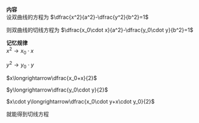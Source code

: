 **内容**  
设双曲线的方程为 $\dfrac{x^2}{a^2}-\dfrac{y^2}{b^2}=1$  
  
则双曲线的切线方程为 $\dfrac{x_0\cdot x}{a^2}-\dfrac{y_0\cdot y}{b^2}=1$  
  
**记忆规律**  
$x^2\longrightarrow x_0\cdot x$  
  
$y^2\longrightarrow y_0\cdot y$  
  
$x\longrightarrow\dfrac{x_0+x}{2}$  
  
$y\longrightarrow\dfrac{y_0\cdot y}{2}$  
  
$x\cdot y\longrightarrow\dfrac{x_0\cdot y+x\cdot y_0}{2}$  
  
就能得到切线方程  
